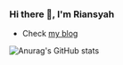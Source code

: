### Hi there 👋, I'm Riansyah


- Check <a href="https://riansyahtohamba.medium.com/"> my blog </a>

![Anurag's GitHub stats](https://github-readme-stats.vercel.app/api?username=RiansyahTohamba&count_private=true)
<!--
**RiansyahTohamba/RiansyahTohamba** is a ✨ _special_ ✨ repository because its `README.md` (this file) appears on your GitHub profile.

Here are some ideas to get you started:

- 🔭 I’m currently working on ...

- 👯 I’m looking to collaborate on ...
- 🤔 I’m looking for help with ...
- 💬 Ask me about ...
- 📫 How to reach me: ...
- 😄 Pronouns: ...
- ⚡ Fun fact: ...
-->
